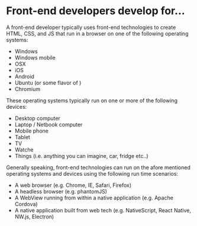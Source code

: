 # Front-end developers develop for...

A front-end developer typically uses front-end technologies to create HTML, CSS, and JS that run in a browser on one of the following operating systems:

* Windows
* Windows mobile
* OSX
* iOS
* Android
* Ubuntu (or some flavor of )
* Chromium

These operating systems typically run on one or more of the following devices:

* Desktop computer
* Laptop / Netbook computer
* Mobile phone
* Tablet
* TV
* Watche
* Things (i.e. anything you can imagine, car, fridge etc..)

Generally speaking, front-end technologies can run on the afore mentioned operating systems and devices using the following run time scenarios:

* A web browser (e.g. Chrome, IE, Safari, Firefox)
* A headless browser (e.g. phantomJS)
* A WebView running from within a native application (e.g. Apache Cordova)
* A native application built from web tech (e.g. NativeScript, React Native, NW.js, Electron)


 






